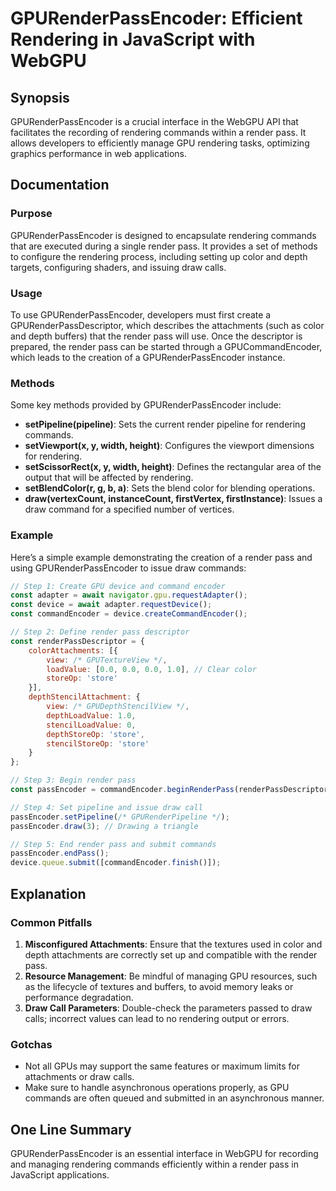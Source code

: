 <!--
Meta Description: # GPURenderPassEncoder: Efficient Rendering in JavaScript with WebGPU ## Synopsis GPURenderPassEncoder is a crucial interface in the WebGPU API that f...
Meta Keywords: render, rendering, pass, draw, gpurenderpassencoder
-->

# GPURenderPassEncoder: Efficient Rendering in JavaScript with WebGPU

## Synopsis
GPURenderPassEncoder is a crucial interface in the WebGPU API that facilitates the recording of rendering commands within a render pass. It allows developers to efficiently manage GPU rendering tasks, optimizing graphics performance in web applications.

## Documentation
### Purpose
GPURenderPassEncoder is designed to encapsulate rendering commands that are executed during a single render pass. It provides a set of methods to configure the rendering process, including setting up color and depth targets, configuring shaders, and issuing draw calls.

### Usage
To use GPURenderPassEncoder, developers must first create a GPURenderPassDescriptor, which describes the attachments (such as color and depth buffers) that the render pass will use. Once the descriptor is prepared, the render pass can be started through a GPUCommandEncoder, which leads to the creation of a GPURenderPassEncoder instance.

### Methods
Some key methods provided by GPURenderPassEncoder include:

- **setPipeline(pipeline)**: Sets the current render pipeline for rendering commands.
- **setViewport(x, y, width, height)**: Configures the viewport dimensions for rendering.
- **setScissorRect(x, y, width, height)**: Defines the rectangular area of the output that will be affected by rendering.
- **setBlendColor(r, g, b, a)**: Sets the blend color for blending operations.
- **draw(vertexCount, instanceCount, firstVertex, firstInstance)**: Issues a draw command for a specified number of vertices.

### Example
Here’s a simple example demonstrating the creation of a render pass and using GPURenderPassEncoder to issue draw commands:

```javascript
// Step 1: Create GPU device and command encoder
const adapter = await navigator.gpu.requestAdapter();
const device = await adapter.requestDevice();
const commandEncoder = device.createCommandEncoder();

// Step 2: Define render pass descriptor
const renderPassDescriptor = {
    colorAttachments: [{
        view: /* GPUTextureView */,
        loadValue: [0.0, 0.0, 0.0, 1.0], // Clear color
        storeOp: 'store'
    }],
    depthStencilAttachment: {
        view: /* GPUDepthStencilView */,
        depthLoadValue: 1.0,
        stencilLoadValue: 0,
        depthStoreOp: 'store',
        stencilStoreOp: 'store'
    }
};

// Step 3: Begin render pass
const passEncoder = commandEncoder.beginRenderPass(renderPassDescriptor);

// Step 4: Set pipeline and issue draw call
passEncoder.setPipeline(/* GPURenderPipeline */);
passEncoder.draw(3); // Drawing a triangle

// Step 5: End render pass and submit commands
passEncoder.endPass();
device.queue.submit([commandEncoder.finish()]);
```

## Explanation
### Common Pitfalls
1. **Misconfigured Attachments**: Ensure that the textures used in color and depth attachments are correctly set up and compatible with the render pass.
2. **Resource Management**: Be mindful of managing GPU resources, such as the lifecycle of textures and buffers, to avoid memory leaks or performance degradation.
3. **Draw Call Parameters**: Double-check the parameters passed to draw calls; incorrect values can lead to no rendering output or errors.

### Gotchas
- Not all GPUs may support the same features or maximum limits for attachments or draw calls.
- Make sure to handle asynchronous operations properly, as GPU commands are often queued and submitted in an asynchronous manner.

## One Line Summary
GPURenderPassEncoder is an essential interface in WebGPU for recording and managing rendering commands efficiently within a render pass in JavaScript applications.